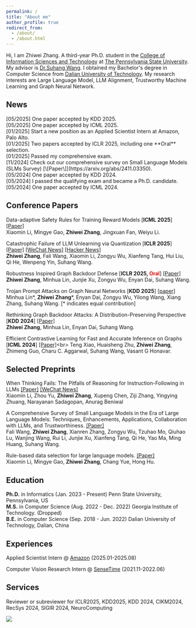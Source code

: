```yaml
---
permalink: /
title: "About me"
author_profile: true
redirect_from: 
  - /about/
  - /about.html
---
```


Hi, I am Zhiwei Zhang. A third-year Ph.D. student in the [College of Information Sciences and Technology](https://ist.psu.edu/) at [The Pennsylvania State University](https://www.psu.edu/). My advisor is [Dr.Suhang Wang](https://suhangwang.ist.psu.edu/). I obtained my Bachelor's degree in Computer Science from [Dalian University of Technology](https://en.dlut.edu.cn/). My research interests are Large Language Model, LLM Alignment, Trustworthy Machine Learning and Graph Neural Network.

<h2>News</h2>
[05/2025] One paper accepted by KDD 2025.<br>
[05/2025] One paper accepted by ICML 2025.<br>
[01/2025] Start a new position as an Applied Scientist Intern at Amazon, Palo Alto.<br>
[01/2025] Two papers accepted by ICLR 2025, including one **Oral** selection.<br>
[01/2025] Passed my comprehensive exam.<br>
[11/2024] Check out our comprehensive survey on Small Language Models (SLMs Survey) [\[Paper\]](https://arxiv.org/abs/2411.03350).<br>
[05/2024] One paper accepted by KDD 2024.<br>
[05/2024] I passed the qualifying exam and became a Ph.D. candidate.<br>
[05/2024] One paper accepted by ICML 2024.


<h2>Conference Papers</h2>

Data-adaptive Safety Rules for Training Reward Models [<b>ICML 2025</b>] [\[Paper\]](https://arxiv.org/abs/2501.15453)<br>
Xiaomin Li, Mingye Gao, **Zhiwei Zhang**, Jingxuan Fan, Weiyu Li. 

Catastrophic Failure of LLM Unlearning via Quantization [<b>ICLR 2025</b>] [\[Paper\]](https://arxiv.org/pdf/2410.16454) [\[WeChat News\]](https://mp.weixin.qq.com/s/TXSm3ikvkt8qhDuzJPQQfA) [\[Hacker News\]](https://news.ycombinator.com/item?id=42037982)<br>
**Zhiwei Zhang**, Fali Wang, Xiaomin Li, Zongyu Wu, Xianfeng Tang, Hui Liu, Qi He, Wenpeng Yin, Suhang Wang.

Robustness Inspired Graph Backdoor Defense [<b>ICLR 2025, <span style="color: red;">Oral</span></b>] [\[Paper\]](https://arxiv.org/pdf/2406.09836)<br>
**Zhiwei Zhang**, Minhua Lin, Junjie Xu, Zongyu Wu, Enyan Dai, Suhang Wang.

Trojan Prompt Attacks on Graph Neural Networks [<b>KDD 2025</b>] [\[paper\]](https://arxiv.org/pdf/2410.13974)<br>
Minhua Lin*, **Zhiwei Zhang***, Enyan Dai, Zongyu Wu, Yilong Wang, Xiang Zhang, Suhang Wang. [* indicates equal contribution]

Rethinking Graph Backdoor Attacks: A Distribution-Preserving Perspective [<b>KDD 2024</b>] [\[Paper\]](https://arxiv.org/abs/2405.10757) <br>
**Zhiwei Zhang**, Minhua Lin, Enyan Dai, Suhang Wang.

Efficient Contrastive Learning for Fast and Accurate Inference on Graphs [<b>ICML 2024</b>] [\[Paper\]](https://openreview.net/forum?id=vsy21Xodrt&referrer=%5Bthe%20profile%20of%20Vasant%20G%20Honavar%5D(%2Fprofile%3Fid%3D~Vasant_G_Honavar1))<br>
Teng Xiao, Huaisheng Zhu, **Zhiwei Zhang**, Zhimeng Guo, Charu C. Aggarwal, Suhang Wang, Vasant G Honavar.

<h2>Selected Preprints</h2>

When Thinking Fails: The Pitfalls of Reasoning for Instruction-Following in LLMs [\[Paper\]](https://arxiv.org/abs/2505.11423) [\[WeChat News\]](https://mp.weixin.qq.com/s/hm4fYpp1cIhZeBD1kofd5w)<br>
Xiaomin Li, Zhou Yu, **Zhiwei Zhang**, Xupeng Chen, Ziji Zhang, Yingying Zhuang, Narayanan Sadagopan, Anurag Beniwal

A Comprehensive Survey of Small Language Models in the Era of Large Language Models: Techniques, Enhancements, Applications, Collaboration with LLMs, and Trustworthiness. [\[Paper\]](https://arxiv.org/abs/2411.03350)<br>
Fali Wang, **Zhiwei Zhang**, Xianren Zhang, Zongyu Wu, Tzuhao Mo, Qiuhao Lu, Wanjing Wang, Rui Li, Junjie Xu, Xianfeng Tang, Qi He, Yao Ma, Ming Huang, Suhang Wang. 

Rule-based data selection for large language models. [\[Paper\]](https://arxiv.org/pdf/2410.04715)<br>
Xiaomin Li, Mingye Gao, **Zhiwei Zhang**, Chang Yue, Hong Hu. 

<h2>Education</h2>

**Ph.D.** in Informatics (Jan. 2023 - Present) Penn State University, Pennsylvania, US<br>
**M.S.** in Computer Science (Aug. 2022 - Dec. 2022) Georgia Institute of Technology. (Dropped)<br>
**B.E.** in Computer Science (Sep. 2018 - Jun. 2022) Dalian University of Technology, Dalian, China



<h2>Experiences</h2>

Applied Scientist Intern @ [Amazon](https://amazonsearchqu.github.io/) (2025.01-2025.08)

Computer Vision Research Intern @ [SenseTime](https://www.sensetime.com/en)         (2021.11-2022.06)

<h2>Services</h2>

Reviewer or subreviewer for ICLR2025, KDD2025, KDD 2024, CIKM2024, RecSys 2024, SIGIR 2024, NeuroComputing

<a href="https://clustrmaps.com/site/1c5u6"  title="ClustrMaps"><img src="//www.clustrmaps.com/map_v2.png?d=lpx1uSzCjZuwuQMW8pBz2e4PkE0rwRM_cas2gJwwO8o&cl=ffffff" /></a>
